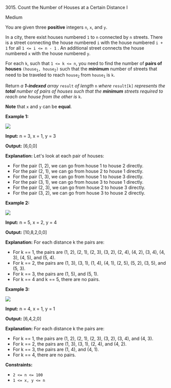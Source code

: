 3015\. Count the Number of Houses at a Certain Distance I

Medium

You are given three **positive** integers `n`, `x`, and `y`.

In a city, there exist houses numbered `1` to `n` connected by `n` streets. There is a street connecting the house numbered `i` with the house numbered `i + 1` for all `1 <= i <= n - 1` . An additional street connects the house numbered `x` with the house numbered `y`.

For each `k`, such that `1 <= k <= n`, you need to find the number of **pairs of houses** <code>(house<sub>1</sub>, house<sub>2</sub>)</code> such that the **minimum** number of streets that need to be traveled to reach <code>house<sub>2</sub></code> from <code>house<sub>1</sub></code> is `k`.

Return _a **1-indexed** array_ `result` _of length_ `n` _where_ `result[k]` _represents the **total** number of pairs of houses such that the **minimum** streets required to reach one house from the other is_ `k`.

**Note** that `x` and `y` can be **equal**.

**Example 1:**

![](https://leetcode-in-java.github.io/src/main/java/g3001_3100/s3015_count_the_number_of_houses_at_a_certain_distance_i/example2.png)

**Input:** n = 3, x = 1, y = 3

**Output:** [6,0,0]

**Explanation:** Let's look at each pair of houses: 
- For the pair (1, 2), we can go from house 1 to house 2 directly. 
- For the pair (2, 1), we can go from house 2 to house 1 directly. 
- For the pair (1, 3), we can go from house 1 to house 3 directly. 
- For the pair (3, 1), we can go from house 3 to house 1 directly. 
- For the pair (2, 3), we can go from house 2 to house 3 directly. 
- For the pair (3, 2), we can go from house 3 to house 2 directly.

**Example 2:**

![](https://leetcode-in-java.github.io/src/main/java/g3001_3100/s3015_count_the_number_of_houses_at_a_certain_distance_i/example3.png)

**Input:** n = 5, x = 2, y = 4

**Output:** [10,8,2,0,0]

**Explanation:** For each distance k the pairs are: 
- For k == 1, the pairs are (1, 2), (2, 1), (2, 3), (3, 2), (2, 4), (4, 2), (3, 4), (4, 3), (4, 5), and (5, 4). 
- For k == 2, the pairs are (1, 3), (3, 1), (1, 4), (4, 1), (2, 5), (5, 2), (3, 5), and (5, 3). 
- For k == 3, the pairs are (1, 5), and (5, 1). 
- For k == 4 and k == 5, there are no pairs.

**Example 3:**

![](https://leetcode-in-java.github.io/src/main/java/g3001_3100/s3015_count_the_number_of_houses_at_a_certain_distance_i/example5.png)

**Input:** n = 4, x = 1, y = 1

**Output:** [6,4,2,0]

**Explanation:** For each distance k the pairs are: 
- For k == 1, the pairs are (1, 2), (2, 1), (2, 3), (3, 2), (3, 4), and (4, 3). 
- For k == 2, the pairs are (1, 3), (3, 1), (2, 4), and (4, 2). 
- For k == 3, the pairs are (1, 4), and (4, 1). 
- For k == 4, there are no pairs.

**Constraints:**

*   `2 <= n <= 100`
*   `1 <= x, y <= n`